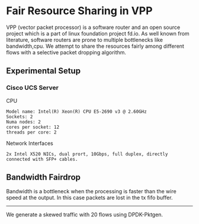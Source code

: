 # Fair Resource Sharing in VPP

VPP (vector packet processor) is a software router and an open source project which is a part of linux foundation project fd.io. As well known from literature, software routers are prone to multiple bottlenecks like bandwidth,cpu. We attempt to share the resources fairly among different flows with a selective packet dropping algorithm.

## Experimental Setup

### Cisco UCS Server
CPU
```
Model name: Intel(R) Xeon(R) CPU E5-2690 v3 @ 2.60GHz
Sockets: 2
Numa nodes: 2
cores per socket: 12
threads per core: 2

```
Network Interfaces
```
2x Intel X520 NICs, dual prort, 10Gbps, full duplex, directly connected with SFP+ cables.
```

## Bandwidth Fairdrop

Bandwidth is a bottleneck when the processing is faster than the wire speed at the output. In this case packets are lost in the tx fifo buffer.  

---
We generate a skewed traffic with 20 flows using DPDK-Pktgen.

